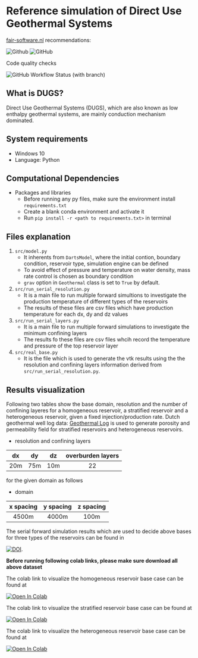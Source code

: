 # Reference simulation of Direct Use Geothermal Systems

[fair-software.nl](https://fair-software.nl) recommendations:

![Github](https://img.shields.io/badge/github-repo-000.svg?logo=github&labelColor=gray&color=blue/target?=https://github.com/ychen1492/reference-simulation)
![GitHub](https://img.shields.io/github/license/ychen1492/reference-simulation)


Code quality checks

![GitHub Workflow Status (with branch)](https://img.shields.io/github/actions/workflow/status/ychen1492/reference-simulation/python-app.yml?branch=main)

## What is DUGS?
Direct Use Geothermal Systems (DUGS), which are also known as low enthalpy geothermal systems, are mainly conduction mechanism dominated.
## System requirements
- Windows 10
- Language: Python

## Computational Dependencies
- Packages and libraries
    - Before running any py files, make sure the environment install `requirements.txt`
    - Create a blank conda environment and activate it
    - Run `pip install -r <path to requirements.txt>` in terminal

## Files explanation
1. `src/model.py`
    - It inherents from `DartsModel`, where the initial contion, boundary condition, reservoir type, simulation engine can be defined
    - To avoid effect of pressure and temperature on water density, mass rate control is chosen as boundary condition
    - `grav` option in `Geothermal` class is set to `True` by default. 
2. `src/run_serial_resolution.py`
    - It is a main file to run multiple forward simultions to investigate the production temperature of different types of the reservoirs
    - The results of these files are csv files which have production temperature for each dx, dy and dz values
3. `src/run_serial_layers.py`
    - It is a main file to run multiple forward simulations to investigate the minimum confining layers 
    - The results fo these files are csv files whcih record the temperature and pressure of the top reservoir layer
4. `src/real_base.py`
    - It is the file which is used to generate the vtk results using the the resolution and confining layers information derived from `src/run_serial_resolution.py`.



## Results visualization
Following two tables show the base domain, resolution and the number of confining layeres for a homogeneous reservoir, a stratified reservoir and a heterogeneous reservoir, given a fixed injection/production rate. Dutch geothermal well log data: [Geothermal Log](https://gitlab.com/puskar1998/geothermal_logs) is used to generate porosity and permeability field for stratified reservoirs and heterogeneous reservoirs. 
- resolution and confining layers

| dx     | dy | dz   | overburden layers |
|:----:    |:----:  |  :----: |  :----:  |
| 20m  | 75m     | 10m     | 22      |

for the given domain as follows
- domain

| x spacing    | y spacing | z spacing   | 
|:----:    |:----:  |  :----: |  
| 4500m  | 4000m     | 100m     | 

The serial forward simulation results which are used to decide above bases for three types of the reservoirs can be found in 

[![DOI](https://zenodo.org/badge/DOI/10.5281/zenodo.7834079.svg)](https://doi.org/10.5281/zenodo.7834079).

**Before running following colab links, please make sure download all above dataset** 

The colab link to visualize the homogeneous reservoir base case can be found at

<a target="_blank" href="https://colab.research.google.com/github/ychen1492/reference-simulation/blob/main/ho_resolution_visualization.ipynb">
  <img src="https://colab.research.google.com/assets/colab-badge.svg" alt="Open In Colab"/>
</a>

The colab link to visualize the stratified reservoir base case can be found at

<a target="_blank" href="https://colab.research.google.com/github/ychen1492/reference-simulation/blob/main/layered_resolution_visualization.ipynb">
  <img src="https://colab.research.google.com/assets/colab-badge.svg" alt="Open In Colab"/>
</a>

The colab link to visualize the heterogeneous reservoir base case can be found at

<a target="_blank" href="https://colab.research.google.com/github/ychen1492/reference-simulation/blob/main/he_resolution_visualization.ipynb">
  <img src="https://colab.research.google.com/assets/colab-badge.svg" alt="Open In Colab"/>
</a>
